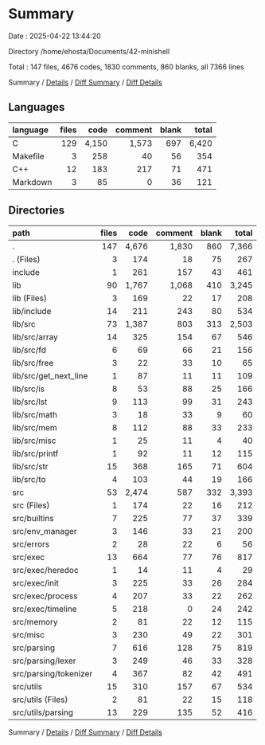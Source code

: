 # Summary

Date : 2025-04-22 13:44:20

Directory /home/ehosta/Documents/42-minishell

Total : 147 files,  4676 codes, 1830 comments, 860 blanks, all 7366 lines

Summary / [Details](details.md) / [Diff Summary](diff.md) / [Diff Details](diff-details.md)

## Languages
| language | files | code | comment | blank | total |
| :--- | ---: | ---: | ---: | ---: | ---: |
| C | 129 | 4,150 | 1,573 | 697 | 6,420 |
| Makefile | 3 | 258 | 40 | 56 | 354 |
| C++ | 12 | 183 | 217 | 71 | 471 |
| Markdown | 3 | 85 | 0 | 36 | 121 |

## Directories
| path | files | code | comment | blank | total |
| :--- | ---: | ---: | ---: | ---: | ---: |
| . | 147 | 4,676 | 1,830 | 860 | 7,366 |
| . (Files) | 3 | 174 | 18 | 75 | 267 |
| include | 1 | 261 | 157 | 43 | 461 |
| lib | 90 | 1,767 | 1,068 | 410 | 3,245 |
| lib (Files) | 3 | 169 | 22 | 17 | 208 |
| lib/include | 14 | 211 | 243 | 80 | 534 |
| lib/src | 73 | 1,387 | 803 | 313 | 2,503 |
| lib/src/array | 14 | 325 | 154 | 67 | 546 |
| lib/src/fd | 6 | 69 | 66 | 21 | 156 |
| lib/src/free | 3 | 22 | 33 | 10 | 65 |
| lib/src/get_next_line | 1 | 87 | 11 | 11 | 109 |
| lib/src/is | 8 | 53 | 88 | 25 | 166 |
| lib/src/lst | 9 | 113 | 99 | 31 | 243 |
| lib/src/math | 3 | 18 | 33 | 9 | 60 |
| lib/src/mem | 8 | 112 | 88 | 33 | 233 |
| lib/src/misc | 1 | 25 | 11 | 4 | 40 |
| lib/src/printf | 1 | 92 | 11 | 12 | 115 |
| lib/src/str | 15 | 368 | 165 | 71 | 604 |
| lib/src/to | 4 | 103 | 44 | 19 | 166 |
| src | 53 | 2,474 | 587 | 332 | 3,393 |
| src (Files) | 1 | 174 | 22 | 16 | 212 |
| src/builtins | 7 | 225 | 77 | 37 | 339 |
| src/env_manager | 3 | 146 | 33 | 21 | 200 |
| src/errors | 2 | 28 | 22 | 6 | 56 |
| src/exec | 13 | 664 | 77 | 76 | 817 |
| src/exec/heredoc | 1 | 14 | 11 | 4 | 29 |
| src/exec/init | 3 | 225 | 33 | 26 | 284 |
| src/exec/process | 4 | 207 | 33 | 22 | 262 |
| src/exec/timeline | 5 | 218 | 0 | 24 | 242 |
| src/memory | 2 | 81 | 22 | 12 | 115 |
| src/misc | 3 | 230 | 49 | 22 | 301 |
| src/parsing | 7 | 616 | 128 | 75 | 819 |
| src/parsing/lexer | 3 | 249 | 46 | 33 | 328 |
| src/parsing/tokenizer | 4 | 367 | 82 | 42 | 491 |
| src/utils | 15 | 310 | 157 | 67 | 534 |
| src/utils (Files) | 2 | 81 | 22 | 15 | 118 |
| src/utils/parsing | 13 | 229 | 135 | 52 | 416 |

Summary / [Details](details.md) / [Diff Summary](diff.md) / [Diff Details](diff-details.md)